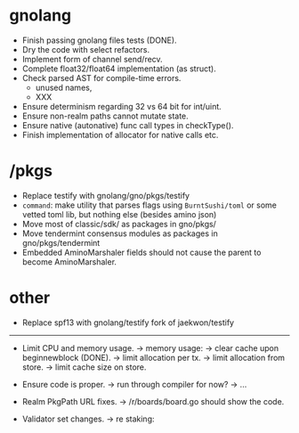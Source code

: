 # gnolang
  * Finish passing gnolang files tests (DONE).
  * Dry the code with select refactors.
  * Implement form of channel send/recv.
  * Complete float32/float64 implementation (as struct).
  * Check parsed AST for compile-time errors.
    - unused names,
    - XXX
  * Ensure determinism regarding 32 vs 64 bit for int/uint.
  * Ensure non-realm paths cannot mutate state.
  * Ensure native (autonative) func call types in checkType().
  * Finish implementation of allocator for native calls etc.

# /pkgs
  * Replace testify with gnolang/gno/pkgs/testify
  * `command`: make utility that parses flags using `BurntSushi/toml` or some vetted toml lib, but nothing else (besides amino json)
  * Move most of classic/sdk/ as packages in gno/pkgs/
  * Move tendermint consensus modules as packages in gno/pkgs/tendermint
  * Embedded AminoMarshaler fields should not cause the parent to become AminoMarshaler.

# other
  * Replace spf13 with gnolang/testify fork of jaekwon/testify

----------------------------------------

* Limit CPU and memory usage.
 -> memory usage: 
 -> clear cache upon beginnewblock (DONE).
 -> limit allocation per tx.
 -> limit allocation from store.
 -> limit cache size on store.

* Ensure code is proper.
 -> run through compiler for now?
 -> ...

* Realm PkgPath URL fixes.
 -> /r/boards/board.go should show the code.

* Validator set changes.
 -> re staking:
